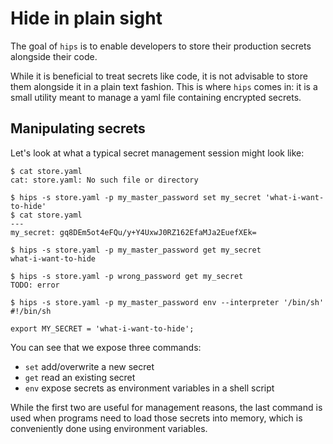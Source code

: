 # Hide in plain sight

The goal of `hips` is to enable developers to store their production secrets
alongside their code.

While it is beneficial to treat secrets like code, it is not advisable to store
them alongside it in a plain text fashion. This is where `hips` comes in: it is
a small utility meant to manage a yaml file containing encrypted secrets.

## Manipulating secrets

Let's look at what a typical secret management session might look like:

```shell
$ cat store.yaml
cat: store.yaml: No such file or directory

$ hips -s store.yaml -p my_master_password set my_secret 'what-i-want-to-hide'
$ cat store.yaml
---
my_secret: gq8DEm5ot4eFQu/y+Y4UxwJ0RZ162EfaMJa2EuefXEk=

$ hips -s store.yaml -p my_master_password get my_secret
what-i-want-to-hide

$ hips -s store.yaml -p wrong_password get my_secret
TODO: error

$ hips -s store.yaml -p my_master_password env --interpreter '/bin/sh'
#!/bin/sh

export MY_SECRET = 'what-i-want-to-hide';
```

You can see that we expose three commands:

 - `set` add/overwrite a new secret
 - `get` read an existing secret
 - `env` expose secrets as environment variables in a shell script

While the first two are useful for management reasons, the last command is used
when programs need to load those secrets into memory, which is conveniently
done using environment variables.
